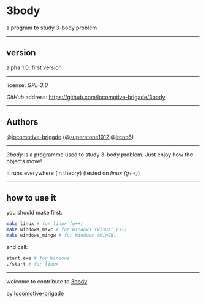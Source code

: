 # 3body

a program to study 3-body problem

---

## version

alpha 1.0: first version

---

license: *GPL-3.0*

*GitHub* address: https://github.com/locomotive-brigade/3body

---

## Authors

@[locomotive-brigade](https://github.com/locomotive-brigade) (@[superstone1012](https://github.com/superstone1012),@[lrcno6](https://github.com/lrcno6))

---

*3body* is a programme used to study 3-body problem. Just enjoy how the objects move!

It runs everywhere (in theory) (tested on *linux (g++)*)

---

## how to use it

you should make first:

```bash
make linux # for linux (g++)
make windows_msvc # for Windows (Visual C++)
make windows_mingw # for Windows (MinGW)
```

and call:

```bash
start.exe # for Windows
./start # for linux
```

---

welcome to contribute to [3body](https://github.com/locomotive-brigade/3body)

by [locomotive-brigade](https://github.com/locomotive-brigade)

